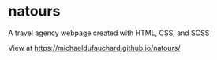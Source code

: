 # natours

A travel agency webpage created with HTML, CSS, and SCSS

View at https://michaeldufauchard.github.io/natours/
